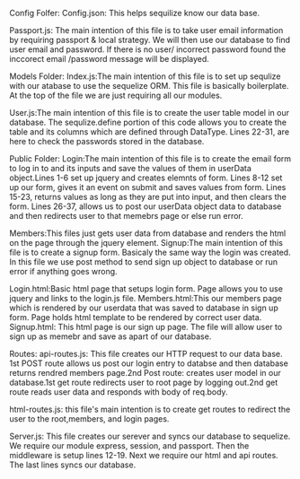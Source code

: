 Config Folfer:
Config.json: This helps sequilize know our data base. 

Passport.js:
The main intention of this file is to take user email information by requiring passport & local strategy. We will then use our database to find user email and password. If there is no user/ incorrect password found the inccorect email /password message will be displayed.



Models Folder:
Index.js:The main intention of this file is to set up sequlize with our atabase to use the sequelize ORM. This file is basically boilerplate. At the top of the file we are just requiring all our modules.


User.js:The main intention of this file is to create the user table model in our database. The sequlize.define portion of this code allows you to create the table and its columns which are defined through DataType.
Lines 22-31, are here to check the passwords stored in the database.

Public Folder:
Login:The main intention of this file is to create the email form to log in to and its inputs and save the values of them in userData object.Lines 1-6 set up jquery and creates elemnts of form. Lines 8-12 set up our form, gives it an event on submit and saves values from form. Lines 15-23, returns values as long as they are put into input, and then clears the form. Lines 26-37, allows us to post our userData object data to database and then redirects user to that memebrs page or else run error.


Members:This files just gets user data from database and renders the html on the page through the jquery element.
Signup:The main intention of this file is to create a signup form. Basicaly the same way the login was created. In this file we use post method to send sign up object to database or run error if anything goes wrong.

Login.html:Basic html page that setups login form. Page allows you to use jquery and links to the login.js file.
Members.html:This our members page which is rendered by our userdata that was saved to database in sign up form. Page holds html template to be rendered by correct user data.
Signup.html: This html page is our sign up page. The file will allow user to sign up as memebr and save as apart of our database. 

Routes:
api-routes.js: This file creates our HTTP request to our data base. 1st POST route  allows us post our login entry to databse and then database returns rendred members page.2nd Post route: creates user model in our database.1st get route redirects user to root page by logging out.2nd get route reads user data and responds with body of req.body.

html-routes.js: this file's main intention is to create get routes to redirect the user to the root,members, and login pages.

Server.js: This file creates our serever and syncs our database to sequelize. We require our module express, session, and passport. Then the middleware is setup lines 12-19. Next we require our html and api routes. The last lines syncs our database.

